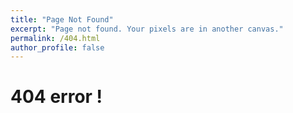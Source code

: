 ```yaml
---
title: "Page Not Found"
excerpt: "Page not found. Your pixels are in another canvas."
permalink: /404.html
author_profile: false
---
```


# 404 error !